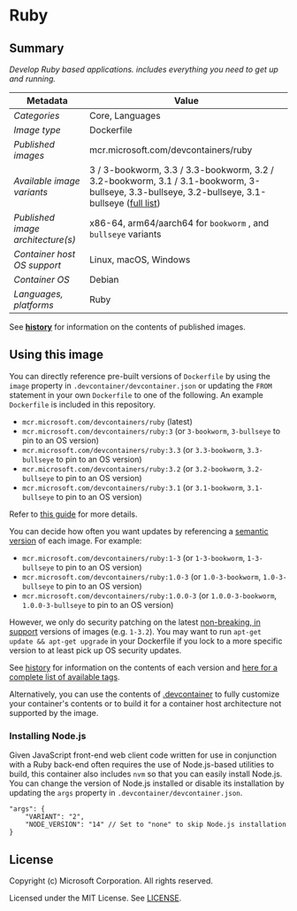# Ruby

## Summary

*Develop Ruby based applications. includes everything you need to get up and running.*

| Metadata | Value |  
|----------|-------|
| *Categories* | Core, Languages |
| *Image type* | Dockerfile |
| *Published images* | mcr.microsoft.com/devcontainers/ruby |
| *Available image variants* | 3 / 3-bookworm, 3.3 / 3.3-bookworm, 3.2 / 3.2-bookworm, 3.1 / 3.1-bookworm, 3-bullseye, 3.3-bullseye, 3.2-bullseye, 3.1-bullseye ([full list](https://mcr.microsoft.com/v2/devcontainers/ruby/tags/list)) |
| *Published image architecture(s)* | x86-64, arm64/aarch64 for `bookworm` , and `bullseye` variants |
| *Container host OS support* | Linux, macOS, Windows |
| *Container OS* | Debian |
| *Languages, platforms* | Ruby |

See **[history](history)** for information on the contents of published images.

## Using this image

You can directly reference pre-built versions of `Dockerfile` by using the `image` property in `.devcontainer/devcontainer.json` or updating the `FROM` statement in your own  `Dockerfile` to one of the following. An example `Dockerfile` is included in this repository.

- `mcr.microsoft.com/devcontainers/ruby`     (latest)
- `mcr.microsoft.com/devcontainers/ruby:3`   (or `3-bookworm`, `3-bullseye` to pin to an OS version)
- `mcr.microsoft.com/devcontainers/ruby:3.3` (or `3.3-bookworm`, `3.3-bullseye` to pin to an OS version)
- `mcr.microsoft.com/devcontainers/ruby:3.2` (or `3.2-bookworm`, `3.2-bullseye` to pin to an OS version)
- `mcr.microsoft.com/devcontainers/ruby:3.1` (or `3.1-bookworm`, `3.1-bullseye` to pin to an OS version)

Refer to [this guide](https://containers.dev/guide/dockerfile) for more details.

You can decide how often you want updates by referencing a [semantic version](https://semver.org/) of each image. For example:

- `mcr.microsoft.com/devcontainers/ruby:1-3`     (or `1-3-bookworm`, `1-3-bullseye` to pin to an OS version)
- `mcr.microsoft.com/devcontainers/ruby:1.0-3`   (or `1.0-3-bookworm`, `1.0-3-bullseye` to pin to an OS version)
- `mcr.microsoft.com/devcontainers/ruby:1.0.0-3` (or `1.0.0-3-bookworm`, `1.0.0-3-bullseye` to pin to an OS version)

However, we only do security patching on the latest [non-breaking, in support](https://github.com/devcontainers/images/issues/90) versions of images (e.g. `1-3.2`). You may want to run `apt-get update && apt-get upgrade` in your Dockerfile if you lock to a more specific version to at least pick up OS security updates.

See [history](history) for information on the contents of each version and [here for a complete list of available tags](https://mcr.microsoft.com/v2/devcontainers/ruby/tags/list).

Alternatively, you can use the contents of [.devcontainer](.devcontainer) to fully customize your container's contents or to build it for a container host architecture not supported by the image.

### Installing Node.js

Given JavaScript front-end web client code written for use in conjunction with a Ruby back-end often requires the use of Node.js-based utilities to build, this container also includes `nvm` so that you can easily install Node.js. You can change the version of Node.js installed or disable its installation by updating the `args` property in `.devcontainer/devcontainer.json`.

```jsonc
"args": {
    "VARIANT": "2",
    "NODE_VERSION": "14" // Set to "none" to skip Node.js installation
}
```

## License

Copyright (c) Microsoft Corporation. All rights reserved.

Licensed under the MIT License. See [LICENSE](https://github.com/devcontainers/images/blob/main/LICENSE).
